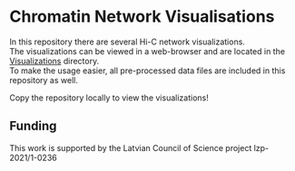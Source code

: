 # Chromatin Network Visualisations
In this repository there are several Hi-C network visualizations.\
The visualizations can be viewed in a web-browser and are located in the [Visualizations](./Visualizations/) directory.\
To make the usage easier, all pre-processed data files are included in this repository as well.

Copy the repository locally to view the visualizations!

## Funding
This work is supported by the Latvian Council of Science project lzp-2021/1-0236

